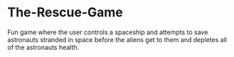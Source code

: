 # The-Rescue-Game
Fun game where the user controls a spaceship and attempts to save astronauts stranded in space before the aliens get to them and depletes all of the astronauts health.
